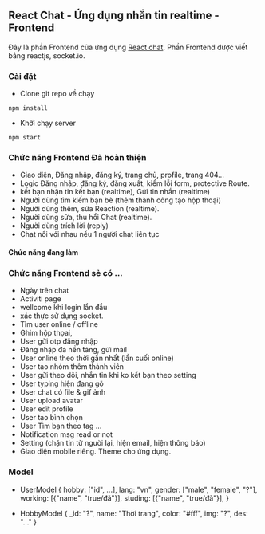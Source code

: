 ## React Chat - Ứng dụng nhắn tin realtime - Frontend

Đây là phần Frontend của ứng dụng [React chat]("http://localhost:3000/"). Phần Frontend được viết bằng reactjs, socket.io.


### Cài đặt
* Clone git repo về chạy
```
npm install
```
* Khởi chạy server
```
npm start
```

### Chức năng Frontend Đã hoàn thiện

* Giao diện, Đăng nhập, đăng ký, trang chủ, profile, trang 404...
* Logic Đăng nhập, đăng ký, đăng xuất, kiểm lỗi form, protective Route. 
* kết bạn nhận tin kết bạn (realtime), Gửi tin nhắn (realtime)
* Người dùng tìm kiếm bạn bè (thêm thành công tạo hộp thoại)
* Người dùng thêm, sửa Reaction (realtime).
* Người dùng sửa, thu hồi Chat (realtime).
* Người dùng trích lời (reply)
* Chat nối với nhau nếu 1 người chat liên tục

#### Chức năng đang làm


### Chức năng Frontend sẻ có ...

* Ngày trên chat
* Activiti page
* wellcome khi login lần đầu
* xác thực sử dụng socket.
* Tìm user online / offline
* Ghim hộp thọai,
* User gửi otp đăng nhập
* Đăng nhập đa nền tảng, gửi mail
* User online theo thời gần nhất (lần cuối online)
* User tạo nhóm thêm thành viên
* User gửi theo dõi, nhắn tin khi ko kết bạn theo setting
* User typing hiện đang gõ  
* User chat có file & gif ảnh 
* User upload avatar 
* User edit profile
* User tạo bình chọn
* User Tìm bạn theo tag ... 
* Notification msg read or not
* Setting (chặn tin từ người lại, hiện email, hiện thông báo)
* Giao diện mobile riêng. Theme cho ứng dụng.

### Model
*   UserModel {
        hobby: ["id", ...],
        lang: "vn",
        gender: ["male", "female", "?"],
        working: [{"name", "true/đã"}],
        studing: [{"name", "true/đã"}],
    } 

*   HobbyModel {
        _id: "?",
        name: "Thời trang",
        color: "#fff",
        img: "?",
        des: "..."
    } 






